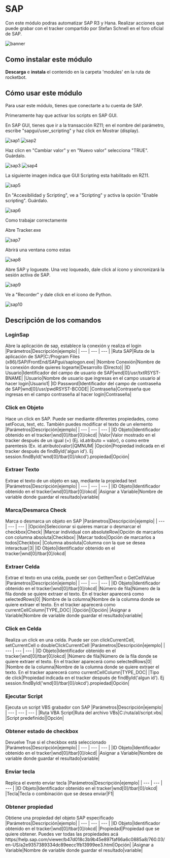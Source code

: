 



# SAP
  
Con este módulo podras automatizar SAP R3 y Hana. Realizar acciones que puede grabar con el tracker compartido por Stefan Schnell en el foro oficial de SAP.
  
![banner](imgs/Banner_SAPObjetos.png)
## Como instalar este módulo
  
__Descarga__ e __instala__ el contenido en la carpeta 'modules' en la ruta de rocketbot.  




## Cómo usar este módulo
Para usar este módulo, tienes que conectarte a tu cuenta de SAP.

Primeramente hay que activar los scripts en SAP GUI.

En SAP GUI, tienes que ir a la transacción RZ11; en el nombre del parámetro, escribe "sapgui/user_scripting" y haz click en Mostrar (display).

![sap1](imgs/sap1.png)
![sap2](imgs/sap2.png)

Haz clicn en "Cambiar valor" y en "Nuevo valor" selecciona "TRUE". Guárdalo.

![sap3](imgs/sap3.png)
![sap4](imgs/sap4.png)

La siguiente imagen indica que GUI Scripting esta habilitado en RZ11.

![sap5](imgs/sap5.png)

En "Accesibilidad y Scripting", ve a "Scripting" y activa la opción "Enable scripting". Guárdalo.

![sap6](imgs/sap6.png)

Como trabajar correctamente

Abre Tracker.exe

![sap7](imgs/sap7.png)

Abrirá una ventana como estas

![sap8](imgs/sap8.png)

Abre SAP y logueate. Una vez loqueado, dale click al ícono y sincronizará la sesión activa de SAP.

![sap9](imgs/sap9.png)

Ve a "Recorder" y dale click en el ícono de Python.

![sap10](imgs/sap10.png)


## Descripción de los comandos

### LoginSap
  
Abre la aplicación de sap, establece la conexión y realiza el login
|Parámetros|Descripción|ejemplo|
| --- | --- | --- |
|Ruta SAP|Ruta de la aplicación de SAP|C:/Program Files (x86)/SAP/FrontEnd/SAPgui/saplogon.exe|
|Nombre Conexión|Nombre de la conexión donde quieres logearte|Desarrollo (Directo)|
|ID Usuario|Identificador del campo de usuario de SAP|wnd[0]/usr/txtRSYST-BNAME|
|Usuario|Nombre de usuario que ingresas en el campo usuario al hacer login|Usuario1|
|ID Password|Identificador del campo de contraseña de SAP|wnd[0]/usr/pwdRSYST-BCODE|
|Contraseña|Contraseña que ingresas en el campo contraseña al hacer login|Contraseña|

### Click en Objeto
  
Hace un click en SAP. Puede ser mediante diferentes propiedades, como setFocus, text, etc. También puedes modificar el 
texto de un elemento
|Parámetros|Descripción|ejemplo|
| --- | --- | --- |
|ID Objeto|Identificador obtenido en el tracker|wnd[0]/tbar[0]/okcd|
|Valor|Valor mostrado en el tracker después de un igual (=) (Ej. id.atributo = valor), o como entre parentesis (Ex. id.atributo(valor)|QMNUM|
|Opción|Propiedad indicada en el tracker después de findById('algun id'). Ej session.findById('wnd[0]/tbar[0]/okcd').propiedad|Opción|

### Extraer Texto
  
Extrae el texto de un objeto en sap, mediante la propiedad text
|Parámetros|Descripción|ejemplo|
| --- | --- | --- |
|ID Objeto|Identificador obtenido en el tracker|wnd[0]/tbar[0]/okcd|
|Asignar a Variable|Nombre de variable donde guardar el resultado|variable|

### Marca/Desmarca Check
  
Marca o desmarca un objeto en SAP
|Parámetros|Descripción|ejemplo|
| --- | --- | --- |
|Opción|Seleccionar si quieres marcar o desmarcar el checkbox|Check|
|Marcar individual con absoluteRow|Opción de marcarlos con columna absoluta|Checkbox|
|Marcar todos|Opción de marcarlos a todos|Checkbox|
|Columna absoluta|Columna con la que se desea interactuar|3|
|ID Objeto|Identificador obtenido en el tracker|wnd[0]/tbar[0]/okcd|

### Extraer Celda
  
Extrae el texto en una celda, puede ser con GetItemText o GetCellValue
|Parámetros|Descripción|ejemplo|
| --- | --- | --- |
|ID Objeto|Identificador obtenido en el tracker|wnd[0]/tbar[0]/okcd|
|Número de fila|Número de la fila donde se quiere extraer el texto. En el tracker aparecerá como selectedRows|0|
|Nombre de la columna|Nombre de la columna donde se quiere extraer el texto. En el tracker aparecerá como currentCellColumn|TYPE_DOC|
|Opción||Opción|
|Asignar a Variable|Nombre de variable donde guardar el resultado|variable|

### Click en Celda
  
Realiza un click en una celda. Puede ser con clickCurrentCell, setCurrentCell o doubleClickCurrentCell
|Parámetros|Descripción|ejemplo|
| --- | --- | --- |
|ID Objeto|Identificador obtenido en el tracker|wnd[0]/tbar[0]/okcd|
|Número de fila|Número de la fila donde se quiere extraer el texto. En el tracker aparecerá como selectedRows|0|
|Nombre de la columna|Nombre de la columna donde se quiere extraer el texto. En el tracker aparecerá como currentCellColumn|TYPE_DOC|
|Tipo de click|Propiedad indicada en el tracker después de findById('algun id'). Ej session.findById('wnd[0]/tbar[0]/okcd').propiedad|Opción|

### Ejecutar Script
  
Ejecuta un script VBS grabador con SAP
|Parámetros|Descripción|ejemplo|
| --- | --- | --- |
|Ruta VBA Script|Ruta del archivo VBs|C:/ruta/al/script.vbs|
|Script predefinido||Opción|

### Obtener estado de checkbox
  
Devuelve True si el checkbox está seleccionado
|Parámetros|Descripción|ejemplo|
| --- | --- | --- |
|ID Objeto|Identificador obtenido en el tracker|wnd[0]/tbar[0]/okcd|
|Asignar a Variable|Nombre de variable donde guardar el resultado|variable|

### Enviar tecla
  
Replica el evento enviar tecla
|Parámetros|Descripción|ejemplo|
| --- | --- | --- |
|ID Objeto|Identificador obtenido en el tracker|wnd[0]/tbar[0]/okcd|
|Tecla|Tecla o combinación que se desea enviar|F1|

### Obtener propiedad
  
Obtiene una propiedad del objeto SAP especificado
|Parámetros|Descripción|ejemplo|
| --- | --- | --- |
|ID Objeto|Identificador obtenido en el tracker|wnd[0]/tbar[0]/okcd|
|Propiedad|Propiedad que se quiere obtener. Puedes ver todas las propiedades acá https//help.sap.com/viewer/b47d018c3b9b45e897faf66a6c0885a8/760.03/en-US/a2e9357389334dc89eecc1fb13999ee3.html|Opción|
|Asignar a Variable|Nombre de variable donde guardar el resultado|variable|
